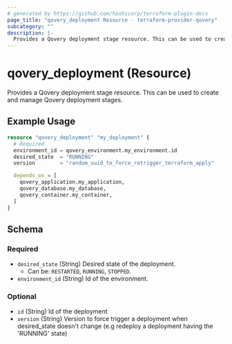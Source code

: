 ```yaml
---
# generated by https://github.com/hashicorp/terraform-plugin-docs
page_title: "qovery_deployment Resource - terraform-provider-qovery"
subcategory: ""
description: |-
  Provides a Qovery deployment stage resource. This can be used to create and manage Qovery deployment stages.
---
```


# qovery_deployment (Resource)

Provides a Qovery deployment stage resource. This can be used to create and manage Qovery deployment stages.

## Example Usage

```terraform
resource "qovery_deployment" "my_deployment" {
  # Required
  environment_id = qovery_environment.my_environment.id
  desired_state  = "RUNNING"
  version        = "random_uuid_to_force_retrigger_terraform_apply"

  depends_on = [
    qovery_application.my_application,
    qovery_database.my_database,
    qovery_container.my_container,
  ]
}
```

<!-- schema generated by tfplugindocs -->
## Schema

### Required

- `desired_state` (String) Desired state of the deployment.
	- Can be: `RESTARTED`, `RUNNING`, `STOPPED`.
- `environment_id` (String) Id of the environment.

### Optional

- `id` (String) Id of the deployment
- `version` (String) Version to force trigger a deployment when desired_state doesn't change (e.g redeploy a deployment having the 'RUNNING' state)


